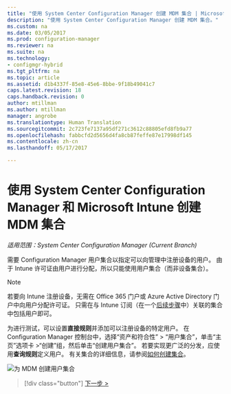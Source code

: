 ```yaml
---
title: "使用 System Center Configuration Manager 创建 MDM 集合 | Microsoft Docs"
description: "使用 System Center Configuration Manager 创建 MDM 集合。"
ms.custom: na
ms.date: 03/05/2017
ms.prod: configuration-manager
ms.reviewer: na
ms.suite: na
ms.technology:
- configmgr-hybrid
ms.tgt_pltfrm: na
ms.topic: article
ms.assetid: d1b4337f-85e8-45e6-8bbe-9f18b49041c7
caps.latest.revision: 18
caps.handback.revision: 0
author: mtillman
ms.author: mtillman
manager: angrobe
ms.translationtype: Human Translation
ms.sourcegitcommit: 2c723fe7137a95df271c3612c88805efd8fb9a77
ms.openlocfilehash: fabbcfd2d5656d4fa8cb87feffe87e17998df145
ms.contentlocale: zh-cn
ms.lasthandoff: 05/17/2017

---
```

# <a name="create-an-mdm-collection-with-system-center-configuration-manager-and-microsoft-intune"></a>使用 System Center Configuration Manager 和 Microsoft Intune 创建 MDM 集合

*适用范围：System Center Configuration Manager (Current Branch)*

需要 Configuration Manager 用户集合以指定可以向管理中注册设备的用户。 由于 Intune 许可证由用户进行分配，所以只能使用用户集合（而非设备集合）。

> [!NOTE]
> 若要向 Intune 注册设备，无需在 Office 365 门户或 Azure Active Directory 门户中向用户分配许可证。 只需在与 Intune 订阅（在一个[后续步骤](configure-intune-subscription.md)中）关联的集合中包括用户即可。

为进行测试，可以设置**直接规则**并添加可以注册设备的特定用户。 在 Configuration Manager 控制台中，选择“资产和符合性” > “用户集合”，单击“主页”选项卡 >“创建”组，然后单击“创建用户集合”。 若要实现更广泛的分发，应使用**查询规则**定义用户。 有关集合的详细信息，请参阅[如何创建集合](https://technet.microsoft.com/library/mt629371.aspx)。

![为 MDM 创建用户集合](../media/mdm-create-user-collection.png)

> [!div class="button"]
[下一步 >](confirm-dns.md)

